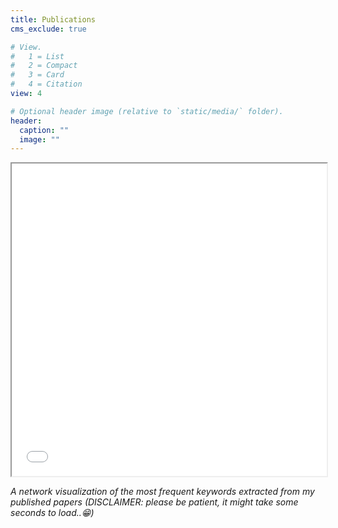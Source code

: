 ```yaml
---
title: Publications
cms_exclude: true

# View.
#   1 = List
#   2 = Compact
#   3 = Card
#   4 = Citation
view: 4

# Optional header image (relative to `static/media/` folder).
header:
  caption: ""
  image: ""
---
```


<iframe seamless = "" width = "100%", height = "500" class="shortcode-iframe" src="/img/network.html" title=""></iframe>

*A network visualization of the most frequent keywords extracted from my published papers (DISCLAIMER: please be patient, it might take some seconds to load..:grin:)*

<br>
